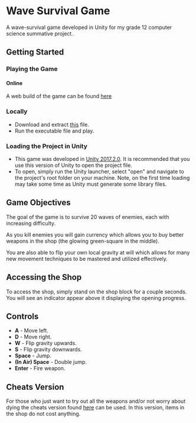 # Wave Survival Game
A wave-survival game developed in Unity for my grade 12 computer science summative project.

## Getting Started
### Playing the Game

#### Online 

A web build of the game can be found [here](https://wave-survival.netlify.app/)

### Locally

* Download and extract [this](./dist/Gr12_summative_game.zip) file.
* Run the executable file and play.

### Loading the Project in Unity
* This game was developed in [Unity 2017.2.0](https://unity3d.com/unity/whats-new/unity-2017.2.0). It is recommended that you use this version of Unity to open the project file.
* To open, simply run the Unity launcher, select "open" and navigate to the project's root folder on your machine. Note, on the first time loading may take some time as Unity must generate some library files.

## Game Objectives
The goal of the game is to survive 20 waves of enemies, each with increasing difficulty. 

As you kill enemies you will gain currency which allows you to buy better weapons in the shop (the glowing green-square in the middle). 

You are also able to flip your own local gravity at will which allows for many new movement techniques to be mastered and utilized effectively.

## Accessing the Shop
To access the shop, simply stand on the shop block for a couple seconds. You will see an indicator appear above it displaying the opening progress.

## Controls
* **A** - Move left.
* **D** - Move right.
* **W** - Flip gravity upwards.
* **S** - Flip gravity downwards.
* **Space** - Jump.
* **(In Air) Space** - Double jump.
* **Enter** - Fire weapon.


## Cheats Version

For those who just want to try out all the weapons and/or not worry about dying
the cheats version found [here](./dist/Gr12_summative_game_cheats.zip) can be used.
In this version, items in the shop do not cost anything.
